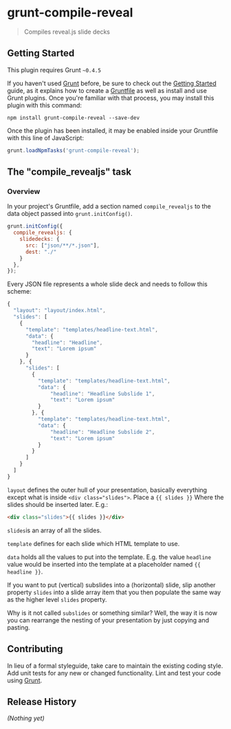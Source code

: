 # grunt-compile-reveal

> Compiles reveal.js slide decks

## Getting Started
This plugin requires Grunt `~0.4.5`

If you haven't used [Grunt](http://gruntjs.com/) before, be sure to check out the [Getting Started](http://gruntjs.com/getting-started) guide, as it explains how to create a [Gruntfile](http://gruntjs.com/sample-gruntfile) as well as install and use Grunt plugins. Once you're familiar with that process, you may install this plugin with this command:

```shell
npm install grunt-compile-reveal --save-dev
```

Once the plugin has been installed, it may be enabled inside your Gruntfile with this line of JavaScript:

```js
grunt.loadNpmTasks('grunt-compile-reveal');
```

## The "compile_revealjs" task

### Overview
In your project's Gruntfile, add a section named `compile_revealjs` to the data object passed into `grunt.initConfig()`.

```js
grunt.initConfig({
  compile_revealjs: {
    slidedecks: {
      src: ["json/**/*.json"],
      dest: "./"
    }
  },
});
```

Every JSON file represents a whole slide deck and needs to follow this scheme:

```js
{
  "layout": "layout/index.html",
  "slides": [
    {
      "template": "templates/headline-text.html",
      "data": {
        "headline": "Headline",
        "text": "Lorem ipsum"
      }
    }, {
      "slides": [
        {
          "template": "templates/headline-text.html",
          "data": {
              "headline": "Headline Subslide 1",
              "text": "Lorem ipsum"
          }
        }, {
          "template": "templates/headline-text.html",
          "data": {
              "headline": "Headline Subslide 2",
              "text": "Lorem ipsum"
          }
        }
      ]
    }
  ]
}
```

```layout``` defines the outer hull of your presentation, basically everything except what is inside ```<div class="slides">```. Place a ```{{ slides }}``` Where the slides should be inserted later. E.g.:

 ```html
 <div class="slides">{{ slides }}</div>
 ```

```slides```is an array of all the slides.

```template``` defines for each slide which HTML template to use.

```data``` holds all the values to put into the template. E.g. the value ```headline``` value would be inserted into the template at a placeholder named ```{{ headline }}```.

If you want to put (vertical) subslides into a (horizontal) slide, slip another property ```slides``` into a slide array item that you then populate the same way as the higher level ```slides``` property.

Why is it not called ```subslides``` or something similar? Well, the way it is now you can rearrange the nesting of your presentation by just copying and pasting.

## Contributing
In lieu of a formal styleguide, take care to maintain the existing coding style. Add unit tests for any new or changed functionality. Lint and test your code using [Grunt](http://gruntjs.com/).

## Release History
_(Nothing yet)_
